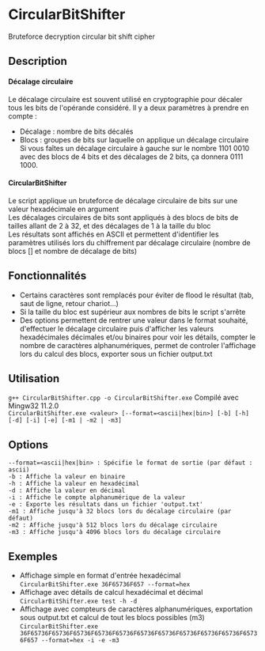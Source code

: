 # CircularBitShifter
Bruteforce decryption circular bit shift cipher


## Description
#### Décalage circulaire
Le décalage circulaire est souvent utilisé en cryptographie pour décaler tous les bits de l'opérande considéré. Il y a deux paramètres à prendre en compte :  
- Décalage : nombre de bits décalés  
- Blocs : groupes de bits sur laquelle on applique un décalage circulaire  
Si vous faîtes un décalage circulaire à gauche sur le nombre 1101 0010 avec des blocs de 4 bits et des décalages de 2 bits, ça donnera 0111 1000.  
#### CircularBitShifter
Le script applique un bruteforce de décalage circulaire de bits sur une valeur hexadécimale en argument  
Les décalages circulaires de bits sont appliqués à des blocs de bits de tailles allant de 2 à 32, et des décalages de 1 à la taille du bloc  
Les résultats sont affichés en ASCII et permettent d'identifier les paramètres utilisés lors du chiffrement par décalage circulaire (nombre de blocs [] et nombre de décalage de bits)  

## Fonctionnalités
- Certains caractères sont remplacés pour éviter de flood le résultat (tab, saut de ligne, retour chariot...)
- Si la taille du bloc est supérieur aux nombres de bits le script s'arrête
- Des options permettent de rentrer une valeur dans le format souhaité, d'effectuer le décalage circulaire puis d'afficher les valeurs hexadécimales décimales et/ou binaires pour voir les détails, compter le nombre de caractères alphanumériques, permet de controler l'affichage lors du calcul des blocs, exporter sous un fichier output.txt


## Utilisation
`g++ CircularBitShifter.cpp -o CircularBitShifter.exe` Compilé avec Mingw32 11.2.0  
`CircularBitShifter.exe <valeur> [--format=<ascii|hex|bin>] [-b] [-h] [-d] [-i] [-e] [-m1 | -m2 | -m3]`  


## Options
    --format=<ascii|hex|bin> : Spécifie le format de sortie (par défaut : ascii)
    -b : Affiche la valeur en binaire
    -h : Affiche la valeur en hexadécimal
    -d : Affiche la valeur en décimal
    -i : Affiche le compte alphanumérique de la valeur
    -e : Exporte les résultats dans un fichier 'output.txt'
    -m1 : Affiche jusqu'à 32 blocs lors du décalage circulaire (par défaut)
    -m2 : Affiche jusqu'à 512 blocs lors du décalage circulaire
    -m3 : Affiche jusqu'à 4096 blocs lors du décalage circulaire


## Exemples
- Affichage simple en format d'entrée hexadécimal   
`CircularBitShifter.exe 36F65736F657 --format=hex`  
- Affichage avec détails de calcul hexadécimal et décimal  
`CircularBitShifter.exe test -h -d`  
- Affichage avec compteurs de caractères alphanumériques, exportation sous output.txt et calcul de tout les blocs possibles (m3)  
`CircularBitShifter.exe 36F65736F65736F65736F65736F65736F65736F65736F65736F65736F65736F65736F657 --format=hex -i -e -m3`  


